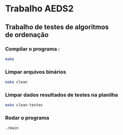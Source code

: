 # Trabalho AEDS2
## Trabalho de testes de algoritmos </br> de ordenação
### Compilar o programa :
```bash
make
``` 
### Limpar arquivos binários
```bash
make clean
``` 
### Limpar dados resultados de testes na planilha
```bash
make clean-testes
```
### Rodar o programa
```bash
./main
```
